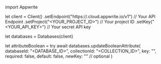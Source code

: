 import Appwrite

let client = Client()
    .setEndpoint("https://<REGION>.cloud.appwrite.io/v1") // Your API Endpoint
    .setProject("<YOUR_PROJECT_ID>") // Your project ID
    .setKey("<YOUR_API_KEY>") // Your secret API key

let databases = Databases(client)

let attributeBoolean = try await databases.updateBooleanAttribute(
    databaseId: "<DATABASE_ID>",
    collectionId: "<COLLECTION_ID>",
    key: "",
    required: false,
    default: false,
    newKey: "" // optional
)

